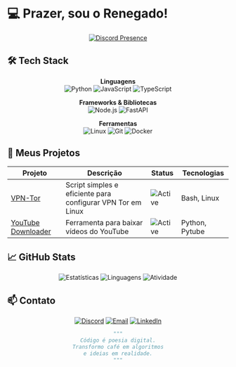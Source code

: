 # 💻 Prazer, sou o Renegado! 

<div align="center">
  
[![Discord Presence](https://lanyard-profile-readme.vercel.app/api/1022193393368535040?theme=dark&bg=0d1117&animated=true&hideDiscrim=true)](https://discord.com/users/1022193393368535040)

</div>

## 🛠 Tech Stack

<div align="center">
  
**Linguagens**  
![Python](https://img.shields.io/badge/Python-3776AB?style=for-the-badge&logo=python&logoColor=white)
![JavaScript](https://img.shields.io/badge/JavaScript-F7DF1E?style=for-the-badge&logo=javascript&logoColor=black)
![TypeScript](https://img.shields.io/badge/TypeScript-3178C6?style=for-the-badge&logo=typescript&logoColor=white)

**Frameworks & Bibliotecas**  
![Node.js](https://img.shields.io/badge/Node.js-339933?style=for-the-badge&logo=nodedotjs&logoColor=white)
![FastAPI](https://img.shields.io/badge/FastAPI-009688?style=for-the-badge&logo=fastapi&logoColor=white)

**Ferramentas**  
![Linux](https://img.shields.io/badge/Linux-FCC624?style=for-the-badge&logo=linux&logoColor=black)
![Git](https://img.shields.io/badge/Git-F05032?style=for-the-badge&logo=git&logoColor=white)
![Docker](https://img.shields.io/badge/Docker-2496ED?style=for-the-badge&logo=docker&logoColor=white)

</div>

## 🚀 Meus Projetos

<div align="center">

| Projeto | Descrição | Status | Tecnologias |
|---------|-----------|--------|-------------|
| [VPN-Tor](https://github.com/renegadothedev/vpn-tor) | Script simples e eficiente para configurar VPN Tor em Linux | ![Active](https://img.shields.io/badge/Active-0d1117?style=flat&logo=github) | Bash, Linux |
| [YouTube Downloader](https://github.com/renegadothedev/youtube-downloader) | Ferramenta para baixar vídeos do YouTube | ![Active](https://img.shields.io/badge/Active-0d1117?style=flat&logo=github) | Python, Pytube |

</div>

## 📈 GitHub Stats

<div align="center">

![Estatísticas](https://github-profile-summary-cards.vercel.app/api/cards/profile-details?username=renegadothedev&theme=github_dark)
![Linguagens](https://github-profile-summary-cards.vercel.app/api/cards/repos-per-language?username=renegadothedev&theme=github_dark)
![Atividade](https://github-profile-summary-cards.vercel.app/api/cards/most-commit-language?username=renegadothedev&theme=github_dark)

</div>

## 📫 Contato

<div align="center">

[![Discord](https://img.shields.io/badge/Chat_🔗-seementhis-5865F2?style=for-the-badge&logo=discord&logoColor=white)](https://discord.com/users/1022193393368535040)
[![Email](https://img.shields.io/badge/Email_📧-joaovitorbds752@gmail.com-D14836?style=for-the-badge&logo=gmail&logoColor=white)](mailto:joaovitorbds752@gmail.com)
[![LinkedIn](https://img.shields.io/badge/LinkedIn_🌐-renegade_dev-0A66C2?style=for-the-badge&logo=linkedin&logoColor=white)](https://linkedin.com/in/seu-perfil)

</div>

<div align="center">
  
```python
"""
Código é poesia digital.
Transformo café em algoritmos
e ideias em realidade.
"""
